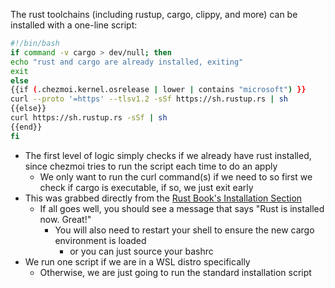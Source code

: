 

The rust toolchains (including rustup, cargo, clippy, and more) can be installed with a one-line script:
```bash
#!/bin/bash
if command -v cargo > dev/null; then
echo "rust and cargo are already installed, exiting"
exit
else
{{if (.chezmoi.kernel.osrelease | lower | contains "microsoft") }}
curl --proto '=https' --tlsv1.2 -sSf https://sh.rustup.rs | sh
{{else}}
curl https://sh.rustup.rs -sSf | sh
{{end}}
fi
```
- The first level of logic simply checks if we already have rust installed, since chezmoi tries to run the script each time to do an apply
    - We only want to run the curl command(s) if we need to so first we check if cargo is executable, if so, we just exit early
- This was grabbed directly from the [Rust Book's Installation Section](https://doc.rust-lang.org/cargo/getting-started/installation.html)
    - If all goes well, you should see a message that says "Rust is installed now. Great!"
        - You will also need to restart your shell to ensure the new cargo environment is loaded
            - or you can just source your bashrc
- We run one script if we are in a WSL distro specifically
    - Otherwise, we are just going to run the standard installation script

